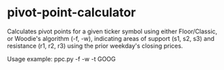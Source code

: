 # pivot-point-calculator
Calculates pivot points for a given ticker symbol using either Floor/Classic, or Woodie's algorithm (-f, -w), indicating areas of support (s1, s2, s3) and resistance (r1, r2, r3) using the prior weekday's closing prices.

Usage example:
ppc.py -f -w -t GOOG

